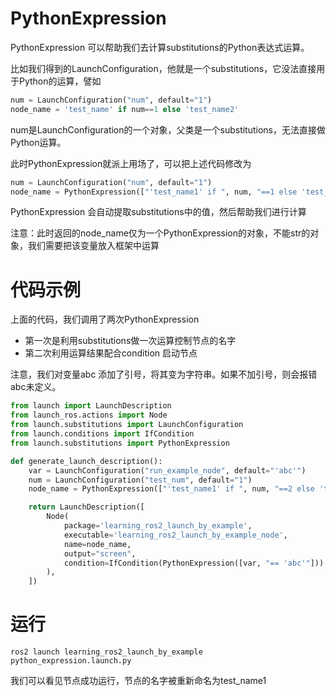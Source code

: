 # PythonExpression

PythonExpression 可以帮助我们去计算substitutions的Python表达式运算。

比如我们得到的LaunchConfiguration，他就是一个substitutions，它没法直接用于Python的运算，譬如

```python
num = LaunchConfiguration("num", default="1")
node_name = 'test_name' if num==1 else 'test_name2'
```

num是LaunchConfiguration的一个对象，父类是一个substitutions，无法直接做Python运算。

此时PythonExpression就派上用场了，可以把上述代码修改为

```python
num = LaunchConfiguration("num", default="1")
node_name = PythonExpression(["'test_name1' if ", num, "==1 else 'test_name2'"])
```

PythonExpression 会自动提取substitutions中的值，然后帮助我们进行计算

注意：此时返回的node_name仅为一个PythonExpression的对象，不能str的对象，我们需要把该变量放入框架中运算



# 代码示例

上面的代码，我们调用了两次PythonExpression

- 第一次是利用substitutions做一次运算控制节点的名字
- 第二次利用运算结果配合condition 启动节点

注意，我们对变量abc 添加了引号，将其变为字符串。如果不加引号，则会报错abc未定义。

```python
from launch import LaunchDescription
from launch_ros.actions import Node
from launch.substitutions import LaunchConfiguration
from launch.conditions import IfCondition
from launch.substitutions import PythonExpression

def generate_launch_description():
    var = LaunchConfiguration("run_example_node", default="'abc'")
    num = LaunchConfiguration("test_num", default="1")
    node_name = PythonExpression(["'test_name1' if ", num, "==2 else 'test_name2'"])

    return LaunchDescription([
        Node(
            package='learning_ros2_launch_by_example',
            executable='learning_ros2_launch_by_example_node',
            name=node_name,
            output="screen",
            condition=IfCondition(PythonExpression([var, "== 'abc'"]))
        ),
    ])
```



# 运行

```
ros2 launch learning_ros2_launch_by_example python_expression.launch.py 
```

我们可以看见节点成功运行，节点的名字被重新命名为test_name1

